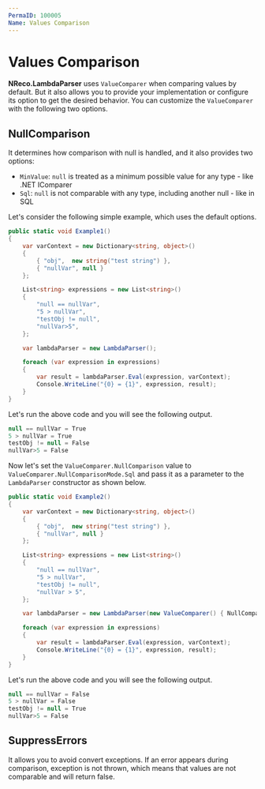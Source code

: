 ```yaml
---
PermaID: 100005
Name: Values Comparison
---
```


# Values Comparison

**NReco.LambdaParser** uses `ValueComparer` when comparing values by default. But it also allows you to provide your implementation or configure its option to get the desired behavior. You can customize the `ValueComparer` with the following two options.

## NullComparison 

It determines how comparison with null is handled, and it also provides two options:

 - `MinValue`: `null` is treated as a minimum possible value for any type - like .NET IComparer
 - `Sql`: `null` is not comparable with any type, including another null - like in SQL

Let's consider the following simple example, which uses the default options.

```csharp
public static void Example1()
{
	var varContext = new Dictionary<string, object>()
	{
		{ "obj",  new string("test string") },
		{ "nullVar", null }
	};

	List<string> expressions = new List<string>()
	{
		"null == nullVar",
		"5 > nullVar",
		"testObj != null",
		"nullVar>5",
	};

	var lambdaParser = new LambdaParser();

	foreach (var expression in expressions)
	{
		var result = lambdaParser.Eval(expression, varContext);
		Console.WriteLine("{0} = {1}", expression, result);
	}
}
```

Let's run the above code and you will see the following output.

```csharp
null == nullVar = True
5 > nullVar = True
testObj != null = False
nullVar>5 = False
```

Now let's set the `ValueComparer.NullComparison` value to `ValueComparer.NullComparisonMode.Sql` and pass it as a parameter to the `LambdaParser` constructor as shown below. 

```csharp
public static void Example2()
{
	var varContext = new Dictionary<string, object>()
	{
		{ "obj",  new string("test string") },
		{ "nullVar", null }
	};

	List<string> expressions = new List<string>()
	{
		"null == nullVar",
		"5 > nullVar",
		"testObj != null",
		"nullVar > 5",
	};

	var lambdaParser = new LambdaParser(new ValueComparer() { NullComparison = ValueComparer.NullComparisonMode.Sql });

	foreach (var expression in expressions)
	{
		var result = lambdaParser.Eval(expression, varContext);
		Console.WriteLine("{0} = {1}", expression, result);
	}			
}
```

Let's run the above code and you will see the following output.

```csharp
null == nullVar = False
5 > nullVar = False
testObj != null = True
nullVar>5 = False
```

## SuppressErrors

It allows you to avoid convert exceptions. If an error appears during comparison, exception is not thrown, which means that values are not comparable and will return false.
